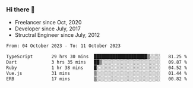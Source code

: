 ### Hi there 👋

- Freelancer since Oct, 2020
- Developer since July, 2017
- Structral Engineer since July, 2012

<!--START_SECTION:waka-->

```txt
From: 04 October 2023 - To: 11 October 2023

TypeScript       29 hrs 30 mins  ████████████████████▒░░░░   81.25 %
Dart             3 hrs 35 mins   ██▒░░░░░░░░░░░░░░░░░░░░░░   09.87 %
Ruby             1 hr 38 mins    █░░░░░░░░░░░░░░░░░░░░░░░░   04.52 %
Vue.js           31 mins         ▒░░░░░░░░░░░░░░░░░░░░░░░░   01.44 %
ERB              17 mins         ▒░░░░░░░░░░░░░░░░░░░░░░░░   00.82 %
```

<!--END_SECTION:waka-->
